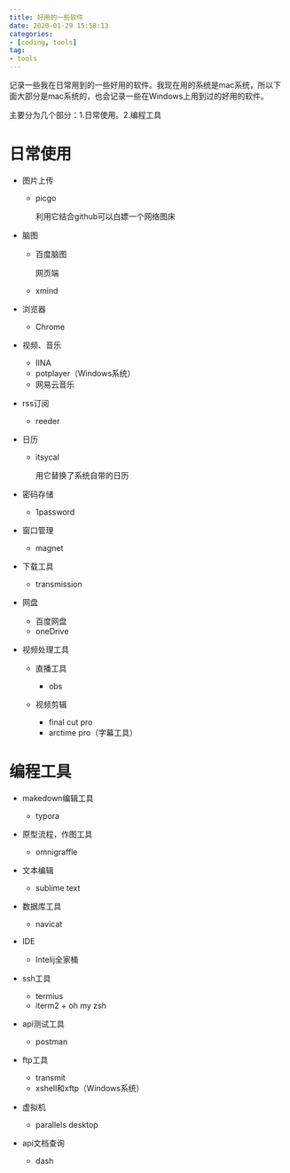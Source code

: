 ```yaml
---
title: 好用的一些软件
date: 2020-01-29 15:58:13
categories:
- [coding, tools]
tag:
- tools
---
```


记录一些我在日常用到的一些好用的软件。我现在用的系统是mac系统，所以下面大部分是mac系统的，也会记录一些在Windows上用到过的好用的软件。

主要分为几个部分：1.日常使用。2.编程工具

# 日常使用

- 图片上传

  - picgo

    利用它结合github可以白嫖一个网络图床

- 脑图

  - 百度脑图

    网页端

  - xmind

- 浏览器

  - Chrome

- 视频、音乐

  - IINA
  - potplayer（Windows系统）
  - 网易云音乐

- rss订阅

  - reeder

- 日历

  - itsycal

    用它替换了系统自带的日历

- 密码存储
  - 1password

- 窗口管理
  - magnet

- 下载工具
  - transmission

- 网盘

  - 百度网盘
  - oneDrive

- 视频处理工具

  - 直播工具
    - obs

  - 视频剪辑
    - final cut pro
    - arctime pro（字幕工具）

# 编程工具

- makedown编辑工具
  - typora

- 原型流程，作图工具
  - omnigraffle

- 文本编辑
  - sublime text
- 数据库工具

  - navicat
- IDE

  - Intelij全家桶

- ssh工具
  - termius
  - iterm2 + oh my zsh
- api测试工具
  - postman

- ftp工具

  - transmit
  - xshell和xftp（Windows系统）

- 虚拟机
  - parallels desktop

- api文档查询
  - dash

